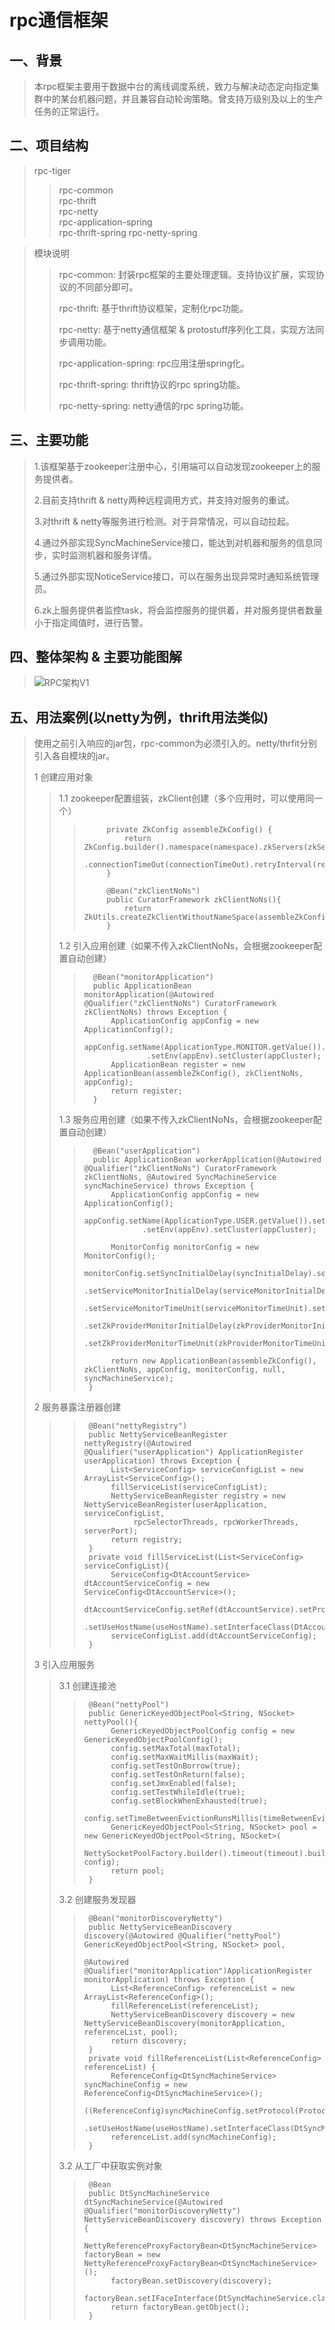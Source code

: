 # rpc通信框架 
## 一、背景  
   >本rpc框架主要用于数据中台的离线调度系统，致力与解决动态定向指定集群中的某台机器问题，并且兼容自动轮询策略。曾支持万级别及以上的生产任务的正常运行。
    
## 二、项目结构  
  >rpc-tiger   
  >>rpc-common        
  >>rpc-thrift   
  >>rpc-netty   
  >>rpc-application-spring  
  >>rpc-thrift-spring 
  >>rpc-netty-spring  
  
  >模块说明   
  >>rpc-common: 封装rpc框架的主要处理逻辑。支持协议扩展，实现协议的不同部分即可。  
  >> 
  >>rpc-thrift: 基于thrift协议框架，定制化rpc功能。   
  >>
  >>rpc-netty: 基于netty通信框架 & protostuff序列化工具，实现方法同步调用功能。   
  >>
  >>rpc-application-spring: rpc应用注册spring化。   
  >>
  >>rpc-thrift-spring: thrift协议的rpc spring功能。   
  >>
  >>rpc-netty-spring: netty通信的rpc spring功能。   
  
## 三、主要功能  
  >1.该框架基于zookeeper注册中心，引用端可以自动发现zookeeper上的服务提供者。   
  >
  >2.目前支持thrift & netty两种远程调用方式，并支持对服务的重试。   
  >
  >3.对thrift & netty等服务进行检测。对于异常情况，可以自动拉起。    
  >
  >4.通过外部实现SyncMachineService接口，能达到对机器和服务的信息同步，实时监测机器和服务详情。   
  >
  >5.通过外部实现NoticeService接口，可以在服务出现异常时通知系统管理员。   
  >
  >6.zk上服务提供者监控task，将会监控服务的提供着，并对服务提供者数量小于指定阈值时，进行告警。
  
## 四、整体架构 & 主要功能图解     
  >![RPC架构V1](https://user-images.githubusercontent.com/19148139/114145569-2063b600-9949-11eb-9cdc-9da25519e110.png)

## 五、用法案例(以netty为例，thrift用法类似)
  >使用之前引入响应的jar包，rpc-common为必须引入的。netty/thrfit分别引入各自模块的jar。   
  >
  >1 创建应用对象
  >>1.1 zookeeper配置组装，zkClient创建（多个应用时，可以使用同一个）
  >>>          private ZkConfig assembleZkConfig() {
  >>>              return ZkConfig.builder().namespace(namespace).zkServers(zkServers).sessionTimeOut(sessionTimeOut)
  >>>                      .connectionTimeOut(connectionTimeOut).retryInterval(retryInterval).retryTimes(retryTimes).build();
  >>>          }
  >>>      
  >>>          @Bean("zkClientNoNs")
  >>>          public CuratorFramework zkClientNoNs(){
  >>>              return ZkUtils.createZkClientWithoutNameSpace(assembleZkConfig());
  >>>          }
  >>1.2 引入应用创建（如果不传入zkClientNoNs，会根据zookeeper配置自动创建）
  >>>       @Bean("monitorApplication")
  >>>       public ApplicationBean monitorApplication(@Autowired @Qualifier("zkClientNoNs") CuratorFramework zkClientNoNs) throws Exception {
  >>>           ApplicationConfig appConfig = new ApplicationConfig();
  >>>           appConfig.setName(ApplicationType.MONITOR.getValue()).setGroup(appGroup).setOwner(monitorAppOwner)
  >>>                   .setEnv(appEnv).setCluster(appCluster);
  >>>           ApplicationBean register = new ApplicationBean(assembleZkConfig(), zkClientNoNs, appConfig);
  >>>           return register;
  >>>       }
  >>1.3 服务应用创建（如果不传入zkClientNoNs，会根据zookeeper配置自动创建）
  >>>       @Bean("userApplication")
  >>>       public ApplicationBean workerApplication(@Autowired @Qualifier("zkClientNoNs") CuratorFramework zkClientNoNs, @Autowired SyncMachineService syncMachineService) throws Exception {
  >>>           ApplicationConfig appConfig = new ApplicationConfig();
  >>>           appConfig.setName(ApplicationType.USER.getValue()).setGroup(appGroup).setOwner(userAppOwner)
  >>>                  .setEnv(appEnv).setCluster(appCluster);
  >>>
  >>>           MonitorConfig monitorConfig = new MonitorConfig();
  >>>           monitorConfig.setSyncInitialDelay(syncInitialDelay).setSyncDelay(syncDelay).setSyncTimeUnit(syncTimeUnit)
  >>>                   .setServiceMonitorInitialDelay(serviceMonitorInitialDelay).setServiceMonitorDelay(serviceMonitorDelay)
  >>>                  .setServiceMonitorTimeUnit(serviceMonitorTimeUnit).setAutoProcessServiceThread(isAutoProcessServiceThread)
  >>>                   .setZkProviderMonitorInitialDelay(zkProviderMonitorInitialDelay).setZkProviderMonitorDelay(zkProviderMonitorDelay)
  >>>                  .setZkProviderMonitorTimeUnit(zkProviderMonitorTimeUnit).setProvidersThreshold(providersThreshold);
  >>>  
  >>>           return new ApplicationBean(assembleZkConfig(), zkClientNoNs, appConfig, monitorConfig, null, syncMachineService);
  >>>      }
  >2 服务暴露注册器创建
  >>>      @Bean("nettyRegistry")
  >>>      public NettyServiceBeanRegister nettyRegistry(@Autowired @Qualifier("userApplication") ApplicationRegister userApplication) throws Exception {
  >>>           List<ServiceConfig> serviceConfigList = new ArrayList<ServiceConfig>();
  >>>           fillServiceList(serviceConfigList);
  >>>           NettyServiceBeanRegister registry = new NettyServiceBeanRegister(userApplication, serviceConfigList,
  >>>                rpcSelectorThreads, rpcWorkerThreads, serverPort);
  >>>           return registry;
  >>>      }
  >>>      private void fillServiceList(List<ServiceConfig> serviceConfigList){
  >>>           ServiceConfig<DtAccountService> dtAccountServiceConfig = new ServiceConfig<DtAccountService>();
  >>>           dtAccountServiceConfig.setRef(dtAccountService).setProtocol(ProtocolTypeEnum.NETTY.getValue())
  >>>                .setUseHostName(useHostName).setInterfaceClass(DtAccountService.class);
  >>>           serviceConfigList.add(dtAccountServiceConfig);
  >>>      }
  >3 引入应用服务
  >>3.1 创建连接池
  >>>      @Bean("nettyPool")
  >>>      public GenericKeyedObjectPool<String, NSocket> nettyPool(){
  >>>           GenericKeyedObjectPoolConfig config = new GenericKeyedObjectPoolConfig();
  >>>           config.setMaxTotal(maxTotal);
  >>>           config.setMaxWaitMillis(maxWait);
  >>>           config.setTestOnBorrow(true);
  >>>           config.setTestOnReturn(false);
  >>>           config.setJmxEnabled(false);
  >>>           config.setTestWhileIdle(true);
  >>>           config.setBlockWhenExhausted(true);
  >>>           config.setTimeBetweenEvictionRunsMillis(timeBetweenEvictionRunsMillis);
  >>>           GenericKeyedObjectPool<String, NSocket> pool = new GenericKeyedObjectPool<String, NSocket>(
  >>>               NettySocketPoolFactory.builder().timeout(timeout).build(), config);
  >>>           return pool;
  >>>      }
  >>3.2 创建服务发现器
  >>>      @Bean("monitorDiscoveryNetty")
  >>>      public NettyServiceBeanDiscovery discovery(@Autowired @Qualifier("nettyPool") GenericKeyedObjectPool<String, NSocket> pool,
  >>>                                                         @Autowired @Qualifier("monitorApplication")ApplicationRegister monitorApplication) throws Exception {
  >>>           List<ReferenceConfig> referenceList = new ArrayList<ReferenceConfig>();
  >>>           fillReferenceList(referenceList);
  >>>           NettyServiceBeanDiscovery discovery = new NettyServiceBeanDiscovery(monitorApplication, referenceList, pool);
  >>>           return discovery;
  >>>      }
  >>>      private void fillReferenceList(List<ReferenceConfig> referenceList) {
  >>>           ReferenceConfig<DtSyncMachineService> syncMachineConfig = new ReferenceConfig<DtSyncMachineService>();
  >>>           ((ReferenceConfig)syncMachineConfig.setProtocol(ProtocolTypeEnum.NETTY.getValue())
  >>>               .setUseHostName(useHostName).setInterfaceClass(DtSyncMachineService.class)).setRetry(0);
  >>>           referenceList.add(syncMachineConfig);
  >>>      }
  >>3.2 从工厂中获取实例对象
  >>>      @Bean
  >>>      public DtSyncMachineService dtSyncMachineService(@Autowired @Qualifier("monitorDiscoveryNetty") NettyServiceBeanDiscovery discovery) throws Exception {
  >>>           NettyReferenceProxyFactoryBean<DtSyncMachineService> factoryBean = new NettyReferenceProxyFactoryBean<DtSyncMachineService>();
  >>>           factoryBean.setDiscovery(discovery);
  >>>           factoryBean.setIFaceInterface(DtSyncMachineService.class);
  >>>           return factoryBean.getObject();
  >>>      }
